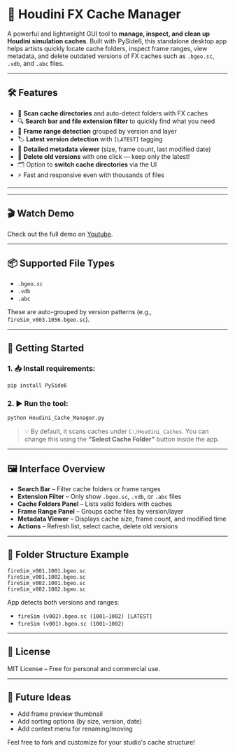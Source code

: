 # 💾 Houdini FX Cache Manager

A powerful and lightweight GUI tool to **manage, inspect, and clean up Houdini simulation caches**. Built with PySide6, this standalone desktop app helps artists quickly locate cache folders, inspect frame ranges, view metadata, and delete outdated versions of FX caches such as `.bgeo.sc`, `.vdb`, and `.abc` files.

---

## 🛠 Features

- 📂 **Scan cache directories** and auto-detect folders with FX caches
- 🔍 **Search bar and file extension filter** to quickly find what you need
- 📸 **Frame range detection** grouped by version and layer
- 🏷 **Latest version detection** with `[LATEST]` tagging
- 📑 **Detailed metadata viewer** (size, frame count, last modified date)
- 🧹 **Delete old versions** with one click — keep only the latest!
- 🗂 Option to **switch cache directories** via the UI
- ⚡ Fast and responsive even with thousands of files

---

---

## 🎬 Watch Demo

Check out the full demo on [Youtube](https://youtu.be/EcNdS6BuxVc).

---

## 📦 Supported File Types

- `.bgeo.sc`
- `.vdb`
- `.abc`

These are auto-grouped by version patterns (e.g., `fireSim_v003.1056.bgeo.sc`).

---

## 🚀 Getting Started

### 1. 📥 Install requirements:

```bash
pip install PySide6
```

### 2. ▶️ Run the tool:

```bash
python Houdini_Cache_Manager.py
```

> 💡 By default, it scans caches under `C:/Houdini_Caches`. You can change this using the **"Select Cache Folder"** button inside the app.

---

## 🖼 Interface Overview

- **Search Bar** – Filter cache folders or frame ranges
- **Extension Filter** – Only show `.bgeo.sc`, `.vdb`, or `.abc` files
- **Cache Folders Panel** – Lists valid folders with caches
- **Frame Range Panel** – Groups cache files by version/layer
- **Metadata Viewer** – Displays cache size, frame count, and modified time
- **Actions** – Refresh list, select cache, delete old versions

---

## 📂 Folder Structure Example

```
fireSim_v001.1001.bgeo.sc
fireSim_v001.1002.bgeo.sc
fireSim_v002.1001.bgeo.sc
fireSim_v002.1002.bgeo.sc
```

App detects both versions and ranges:
- `fireSim (v002).bgeo.sc (1001–1002) [LATEST]`
- `fireSim (v001).bgeo.sc (1001–1002)`

---

## 📜 License
MIT License – Free for personal and commercial use.

---

## 🔧 Future Ideas
- Add frame preview thumbnail
- Add sorting options (by size, version, date)
- Add context menu for renaming/moving

Feel free to fork and customize for your studio's cache structure!
